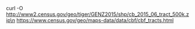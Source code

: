 curl -O http://www2.census.gov/geo/tiger/GENZ2015/shp/cb_2015_06_tract_500k.zip\n
https://www.census.gov/geo/maps-data/data/cbf/cbf_tracts.html